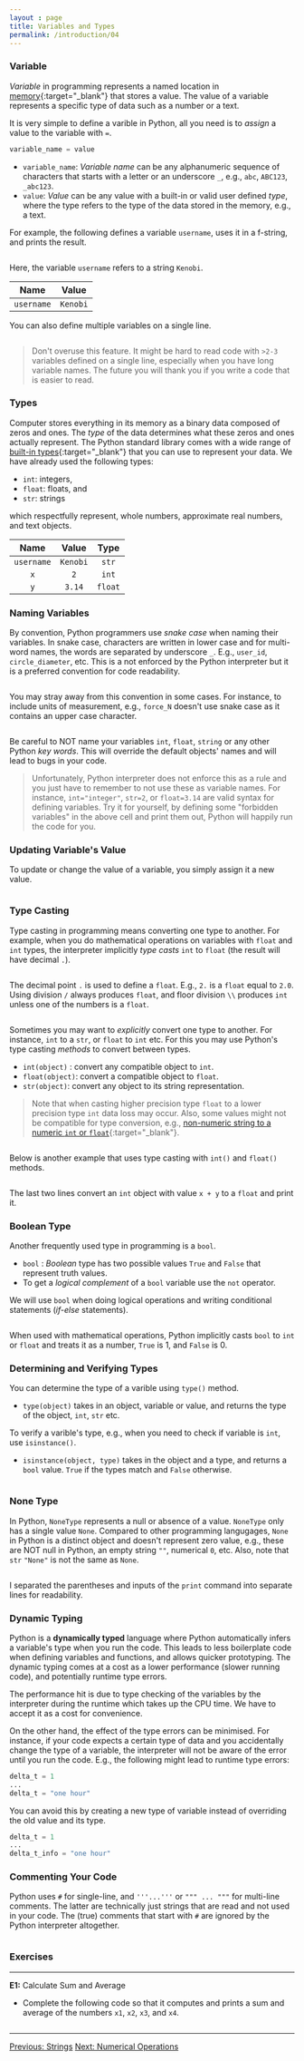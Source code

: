 ```yaml
---
layout : page
title: Variables and Types
permalink: /introduction/04
---
```


### Variable

*Variable* in programming represents a named location in
[memory](https://en.wikipedia.org/wiki/Computer_memory){:target="_blank"}
that stores a value. The value of a variable represents a specific type of
data such as a number or a text.

It is very simple to define a varible in Python, all you need is to *assign* a
value to the variable with `=`.

```python
variable_name = value
```

- `variable_name`: *Variable name* can be any alphanumeric sequence of characters
that starts with a letter or an underscore `_`, e.g., `abc`, `ABC123`, `_abc123`.
- `value`: *Value* can be any value with a built-in or valid user defined *type*,
where the type refers to the type of the data stored in the memory, e.g., a text.

For example, the following defines a variable `username`, uses it in a f-string,
and prints the result.

<div class="language-python highlighter-rouge">
<pre class="highlight"><script type="py-editor" worker>
username = "Kenobi"
print(f"General {username}!")
</script></pre></div>

Here, the variable `username` refers to a string `Kenobi`.

|   Name   | Value  |
|:--------:|:------:|
|`username`|`Kenobi`|

You can also define multiple variables on a single line.

<div class="language-python highlighter-rouge">
<pre class="highlight"><script type="py-editor" worker>
x, y = 2, 3.14

print(f"x: {x}")
print(f"y: {y}")
</script></pre></div>

> Don't overuse this feature. It might be hard to read code with `>2-3` variables
defined on a single line, especially when you have long variable names. The
future you will thank you if you write a code that is easier to read.

### Types

Computer stores everything in its memory as a binary data composed of zeros and
ones. The *type* of the data determines what these zeros and ones actually represent.
The Python standard library comes with a wide range of
[built-in types](https://docs.python.org/3/library/stdtypes.html#built-in-types){:target="_blank"}
that you can use to represent your data. We have already used the following types:

- `int`: integers,
- `float`: floats, and
- `str`: strings

which respectfully represent, whole numbers, approximate real numbers, and text
objects.

|   Name   | Value  |  Type |
|:--------:|:------:|:-----:|
|`username`|`Kenobi`| `str` |
|    `x`   |  `2`   | `int` |
|    `y`   | `3.14` |`float`|

### Naming Variables

By convention, Python programmers use *snake case* when naming their variables.
In snake case, characters are written in lower case and for multi-word names, the
words are separated by underscore `_`.
E.g., `user_id`, `circle_diameter`, etc. This is a not enforced by the Python
interpreter but it is a preferred convention for code readability.

<div class="language-python highlighter-rouge">
<pre class="highlight"><script type="py-editor" worker>
user_id = "Ripley"
print(f"{user_id} is logged-in.")
</script></pre></div>

You may stray away from this convention in some cases. For
instance, to include units of measurement, e.g., `force_N` doesn't use snake
case as it contains an upper case character.

<div class="language-python highlighter-rouge">
<pre class="highlight"><script type="py-editor" worker>
force_N = 0.21
area_m2 = 0.05

stress_Pa = force_N / area_m2
print(f"Stress (Pa): {stress_Pa}")
</script></pre></div>

Be careful to NOT name your variables `int`, `float`, `string` or any other
Python *key words*. This will override the default objects' names and will lead to
bugs in your code.

> Unfortunately, Python interpreter does not enforce this as a
rule and you just have to remember to not use these as variable names.
For instance, `int="integer"`, `str=2`, or `float=3.14` are valid syntax for
defining variables. Try it for yourself, by defining some "forbidden variables"
in the above cell and print them out, Python will happily run the code for you.

### Updating Variable's Value

To update or change the value of a variable, you simply assign it a new value.

<div class="language-python highlighter-rouge">
<pre class="highlight"><script type="py-editor" worker>
length = 42
print("old value:", length)

length = 1
print("new value:", length)
</script></pre></div>

### Type Casting

Type casting in programming means converting one type to another. For example,
when you do mathematical operations on variables with `float` and `int` types,
the interpreter implicitly *type casts* `int` to `float` (the result will have
decimal `.`).

<div class="language-python highlighter-rouge">
<pre class="highlight"><script type="py-editor" worker>
x = 2
print(x + 2)
print(x + 2.)
</script></pre></div>

The decimal point `.` is used to define a `float`. E.g., `2.` is a `float` equal
to `2.0`. Using division `/` always produces `float`, and floor division `\\`
produces `int` unless one of the numbers is a `float`.

<div class="language-python highlighter-rouge">
<pre class="highlight"><script type="py-editor" worker>
x, y = 6, 3

print(x / y)
print(x // y)
print(x // 3.)
</script></pre></div>

Sometimes you may want to *explicitly* convert one type to another. For instance,
`int` to a `str`, or `float` to `int` etc. For this you may use Python's type
casting *methods* to convert between types.

- `int(object)` : convert any compatible object to `int`.
- `float(object)`: convert a compatible object to `float`.
- `str(object)`: convert any object to its string representation.

> Note that when casting higher precision type `float` to a lower precision type
`int` data loss may occur. Also, some values might not be compatible for type
conversion, e.g.,
[non-numeric string to a numeric `int` or `float`](https://docs.python.org/3/library/functions.html#int){:target="_blank"}.

<div class="language-python highlighter-rouge">
<pre class="highlight"><script type="py-editor" worker>
my_number = 4.2
text = "My number is " + str(my_number)
print(text)
</script></pre></div>

Below is another example that uses type casting with `int()` and `float()` methods.

<div class="language-python highlighter-rouge">
<pre class="highlight"><script type="py-editor" worker>
x = int(3.14)
print(x)

y = int(" 2 ")
print(y)

z = float(x + y)
print(f"z = {z}")
</script></pre></div>

The last two lines convert an `int` object with value `x + y` to a `float` and
print it.

### Boolean Type

Another frequently used type in programming is a `bool`.

- `bool` : *Boolean* type has two possible values `True` and `False` that represent
truth values.
- To get a *logical complement* of a `bool` variable use the `not` operator.

We will use `bool` when doing logical operations and writing conditional statements
(*if-else* statements).

<div class="language-python highlighter-rouge">
<pre class="highlight"><script type="py-editor" worker>
is_mutant = True
likes_pizza = not False

print("Mutant turtle:", is_mutant)
print("Likes pizza:", likes_pizza)
</script></pre></div>

When used with mathematical operations, Python implicitly
casts `bool` to `int` or `float` and treats it as a number, `True` is 1, and
`False` is 0.

### Determining and Verifying Types

You can determine the type of a varible using `type()` method.

- `type(object)` takes in an object, variable or value, and returns the type of
the object, `int`, `str` etc.

To verify a varible's type, e.g., when you need to check if variable is `int`, use
`isinstance()`.

- `isinstance(object, type)` takes in the object and a type, and returns a `bool`
value. `True` if the types match and `False` otherwise.

<div class="language-python highlighter-rouge">
<pre class="highlight"><script type="py-editor" worker>
x = 42
print("What is the type of x:", type(x))
print("Is x integer:", isinstance(x, int))
</script></pre></div>

### None Type

In Python, `NoneType` represents a null or absence of a value. `NoneType` only has
a single value `None`. Compared to other programming langugages, `None` in Python
is a distinct object and doesn't represent zero value, e.g., these are NOT null in
Python, an empty string `""`, numerical `0`, etc. Also, note that `str` `"None"`
is not the same as `None`.

<div class="language-python highlighter-rouge">
<pre class="highlight"><script type="py-editor" worker>
x = None
print(f"What is the type of x: { type(x) }")
print(f"Is x int (numeric)? { isinstance(x, int) }")

x_as_str = str(x)
print(f'\nCasted to str: {x_as_str}')
print(
  "Is str(x) same type as None:", isinstance(x_as_str, type(x))
)
</script></pre></div>

I separated the parentheses and inputs of the `print` command into separate
lines for readability.

### Dynamic Typing

Python is a **dynamically typed** language where Python automatically infers a
variable's type when you run the code. This leads to less boilerplate code when
defining variables and functions, and allows quicker prototyping. The dynamic
typing comes at a cost as a lower performance (slower running code),
and potentially runtime type errors.

The performance hit is due to type checking of the variables by the interpreter
during the runtime which takes up the CPU time. We have to accept it as a cost for
convenience.

On the other hand, the effect of the type errors can be minimised. For instance,
if your code expects a certain type of data and you accidentally change the type
of a variable, the interpreter will not be aware of the error until you run the
code. E.g., the following might lead to runtime type errors:

```python
delta_t = 1
...
delta_t = "one hour"
```

You can avoid this by creating a new type of variable instead of overriding the
old value and its type.

```python
delta_t = 1
...
delta_t_info = "one hour"
```

### Commenting Your Code

Python uses `#` for single-line, and `'''...'''` or `""" ... """` for multi-line
comments. The latter are technically just strings that are read and not used in
your code. The (true) comments that start with `#` are ignored by the Python
interpreter altogether.

<div class="language-python highlighter-rouge">
<pre class="highlight"><script type="py-editor" worker>
# This is single a comment
x = 1 # everything after the first # is a comment

'''
This is multi-line comment
everything between
the triple ' or triple " quotes
are ignored

y = 123
print(y)
'''

print(x) # this prints the value of x
</script></pre></div>

### Exercises

---
**E1:** Calculate Sum and Average

- Complete the following code so that it computes and prints a sum and average
of the numbers `x1`, `x2`, `x3`, and `x4`.

<div class="language-python highlighter-rouge">
<pre class="highlight"><script type="py-editor" worker>
x1, x2, x3, x4 = 44, 37, 40, 47
# DO NOT edit above this line

s = ?
avg = ?

# DO NOT edit below this line
print(f"sum = {s}; average = {avg}")
</script></pre></div>

---

<div class="prevnextlinks">
    <a id="previous" href="03">Previous: Strings</a>
    <a id="next" href="05">Next: Numerical Operations</a>
</div>
<script src="{{ '/assets/js/navigation.js' | relative_url }}"></script>
